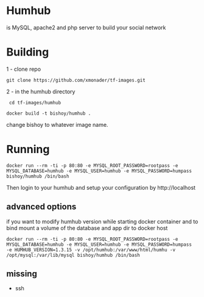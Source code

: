 # Humhub

is MySQL, apache2 and php server to build your social network 

# Building 

1 - clone repo 

```
git clone https://github.com/xmonader/tf-images.git

```

2 - in the humhub directory

` cd tf-images/humhub`

`docker build -t bishoy/humhub .`

change bishoy to whatever image name.

# Running

```
docker run --rm -ti -p 80:80 -e MYSQL_ROOT_PASSWORD=rootpass -e MYSQL_DATABASE=humhub -e MYSQL_USER=humhub -e MYSQL_PASSWORD=humpass  bishoy/humhub /bin/bash
```
Then login to your humhub and setup your configuration by http://localhost

## advanced options

if you want to modify humhub version while starting docker container and to bind mount a volume of the database and app dir to docker host

```
docker run --rm -ti -p 80:80 -e MYSQL_ROOT_PASSWORD=rootpass -e MYSQL_DATABASE=humhub -e MYSQL_USER=humhub -e MYSQL_PASSWORD=humpass  -e HUMHUB_VERSION=1.3.15 -v /opt/humhub:/var/www/html/humhu -v /opt/mysql:/var/lib/mysql bishoy/humhub /bin/bash

```
## missing

- ssh 
